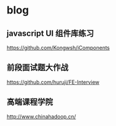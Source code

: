 # blog

## javascript UI 组件库练习

https://github.com/Kongwsh/iComponents


## 前段面试题大作战

https://github.com/huruji/FE-Interview


## 高端课程学院

http://www.chinahadoop.cn/
